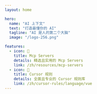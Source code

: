 ```yaml
---
layout: home

hero:
  name: "AI 上下文"
  text: "打造最懂你的 AI"
  tagline: "AI 是人的第二个大脑"
  image: "/logo-256.png"

features:
  - icon: 🤖
    title: Mcp Servers
    details: 精选且实用的 Mcp Servers
    link: /zh/resources/mcp-servers
  - icon: 📜
    title: Cursor 规则
    details: 全面且专业的 Cursor 规则库
    link: /zh/cursor-rules/language/vue
---
```


